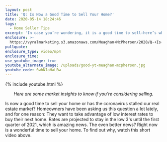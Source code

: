 ```yaml
---
layout: post
title: 'Q: Is Now a Good Time to Sell Your Home?'
date: 2020-05-14 18:24:46
tags:
  - Home Seller Tips
excerpt: 'In case you’re wondering, it is a good time to sell—here’s why.'
enclosure: >-
  https://vyralmarketing.s3.amazonaws.com/Meaghan+McPherson/2020/Q-+Is+Now+a+Good+Time+to+Sell+Your+Home_.mp4
pullquote:
enclosure_type: video/mp4
enclosure_time:
use_youtube_image: true
youtube_alternate_image: /uploads/good-yt-meaghan-mcpherson.jpg
youtube_code: SwhNIaHaLBw
---
```


{% include youtube.html %}

<p style="text-align:center"><em>Here are some market insights to know if you're considering selling.</em></p>

Is now a good time to sell your home or has the coronavirus stalled our real estate market? Homeowners have been asking us this question a lot lately, and for one reason: They want to take advantage of low interest rates to buy their next home. Rates are projected to stay in the low 3's until the first quarter of 2021, which is amazing news. The even better news? Right now is a wonderful time to sell your home. To find out why, watch this short video above.&nbsp;